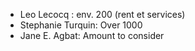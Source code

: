 - Leo Lecocq : env. 200 (rent et services)
- Stephanie Turquin: Over 1000
- Jane E. Agbat: Amount to consider